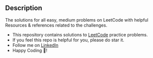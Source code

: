 ## Description
The solutions for all easy, medium problems on LeetCode with helpful Resources & references related to the challenges.

- This repository contains solutions to [LeetCode](https://leetcode.com) practice problems.
- If you feel this repo is helpful for you, please do star it.
- Follow me on [LinkedIn](https://www.linkedin.com/in/priyank-goswami-711495247)
- Happy Coding 🥳!


